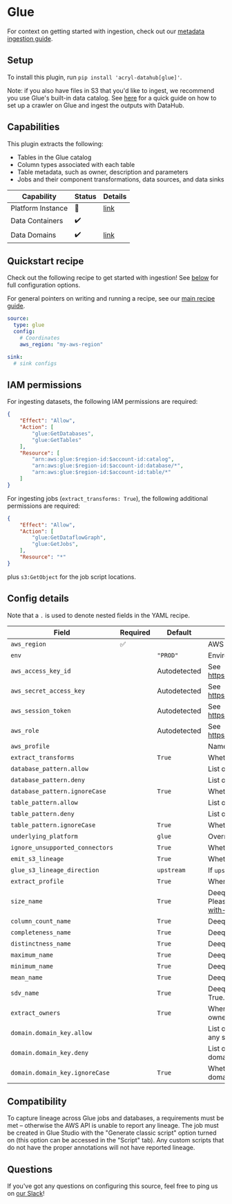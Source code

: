 # Glue

For context on getting started with ingestion, check out our [metadata ingestion guide](../README.md).

## Setup

To install this plugin, run `pip install 'acryl-datahub[glue]'`.

Note: if you also have files in S3 that you'd like to ingest, we recommend you use Glue's built-in data catalog. See [here](./s3.md) for a quick guide on how to set up a crawler on Glue and ingest the outputs with DataHub.

## Capabilities

This plugin extracts the following:

- Tables in the Glue catalog
- Column types associated with each table
- Table metadata, such as owner, description and parameters
- Jobs and their component transformations, data sources, and data sinks

| Capability | Status | Details | 
| -----------| ------ | ---- |
| Platform Instance | 🛑 | [link](../../docs/platform-instances.md) |
| Data Containers   | ✔️     |                                          |
| Data Domains      | ✔️     | [link](../../docs/domains.md)            |

## Quickstart recipe

Check out the following recipe to get started with ingestion! See [below](#config-details) for full configuration options.

For general pointers on writing and running a recipe, see our [main recipe guide](../README.md#recipes).

```yml
source:
  type: glue
  config:
    # Coordinates
    aws_region: "my-aws-region"

sink:
  # sink configs
```

## IAM permissions
For ingesting datasets, the following IAM permissions are required:
```json
{
    "Effect": "Allow",
    "Action": [
        "glue:GetDatabases",
        "glue:GetTables"
    ],
    "Resource": [
        "arn:aws:glue:$region-id:$account-id:catalog",
        "arn:aws:glue:$region-id:$account-id:database/*",
        "arn:aws:glue:$region-id:$account-id:table/*"
    ]
}
```

For ingesting jobs (`extract_transforms: True`), the following additional permissions are required:
```json
{
    "Effect": "Allow",
    "Action": [
        "glue:GetDataflowGraph",
        "glue:GetJobs",
    ],
    "Resource": "*"
}
```

plus `s3:GetObject` for the job script locations.

## Config details

Note that a `.` is used to denote nested fields in the YAML recipe.

| Field                           | Required | Default      | Description                                                                                                                                                  |
|---------------------------------|----------|--------------|--------------------------------------------------------------------------------------------------------------------------------------------------------------|
| `aws_region`                    | ✅        |              | AWS region code.                                                                                                                                             |
| `env`                           |          | `"PROD"`     | Environment to use in namespace when constructing URNs.                                                                                                      |
| `aws_access_key_id`             |          | Autodetected | See https://boto3.amazonaws.com/v1/documentation/api/latest/guide/credentials.html                                                                           |
| `aws_secret_access_key`         |          | Autodetected | See https://boto3.amazonaws.com/v1/documentation/api/latest/guide/credentials.html                                                                           |
| `aws_session_token`             |          | Autodetected | See https://boto3.amazonaws.com/v1/documentation/api/latest/guide/credentials.html                                                                           |
| `aws_role`                      |          | Autodetected | See https://boto3.amazonaws.com/v1/documentation/api/latest/guide/credentials.html                                                                           |
| `aws_profile`                   |          |              | Named AWS profile to use, if not set the default will be used                                                                                                |
| `extract_transforms`            |          | `True`       | Whether to extract Glue transform jobs.                                                                                                                      |
| `database_pattern.allow`        |          |              | List of regex patterns for databases to include in ingestion.                                                                                                |
| `database_pattern.deny`         |          |              | List of regex patterns for databases to exclude from ingestion.                                                                                              |
| `database_pattern.ignoreCase`   |          | `True`       | Whether to ignore case sensitivity during pattern matching.                                                                                                  |
| `table_pattern.allow`           |          |              | List of regex patterns for tables to include in ingestion.                                                                                                   |
| `table_pattern.deny`            |          |              | List of regex patterns for tables to exclude from ingestion.                                                                                                 |
| `table_pattern.ignoreCase`      |          | `True`       | Whether to ignore case sensitivity during pattern matching.                                                                                                  |
| `underlying_platform`           |          | `glue`       | Override for platform name. Allowed values - `glue`, `athena`                                                                                                |
| `ignore_unsupported_connectors` |          | `True`       | Whether to ignore unsupported connectors. If disabled, an error will be raised.                                                                              |
| `emit_s3_lineage`               |          | `True`       | Whether to emit S3-to-Glue lineage.                                                                                                                          |
| `glue_s3_lineage_direction`     |          | `upstream`   | If `upstream`, S3 is upstream to Glue. If `downstream` S3 is downstream to Glue.                                                                             |
| `extract_profile`                |          | `True`       | When enabled, extracts data profile from glue table parameters.                     |
| `size_name`                |          | `True`       | Deequ metrics name for row count. Only works when extract_profile is True. Please see https://aws.amazon.com/blogs/big-data/test-data-quality-at-scale-with-deequ/                    |
| `column_count_name`                |          | `True`       | Deequ metrics name for column count. Only works when extract_profile is True.                     |
| `completeness_name`                |          | `True`       | Deequ metrics name for completeness. Only works when extract_profile is True.                     |
| `distinctness_name`                |          | `True`       | Deequ metrics name for distinctness. Only works when extract_profile is True.                     |
| `maximum_name`                |          | `True`       | Deequ metrics name for maximum. Only works when extract_profile is True.                     |
| `minimum_name`                |          | `True`       | Deequ metrics name for minimum. Only works when extract_profile is True.                     |
| `mean_name`                |          | `True`       | Deequ metrics name for mean. Only works when extract_profile is True.                     |
| `sdv_name`                |          | `True`       | Deequ metrics name for standard deviation. Only works when extract_profile is True.                     |
| `extract_owners`                |          | `True`       | When enabled, extracts ownership from Glue directly and overwrites existing owners. When disabled, ownership is left empty for datasets.                     |
| `domain.domain_key.allow`       |          |              | List of regex patterns for tables to set domain_key domain key (domain_key can be any string like `sales`. There can be multiple domain key specified. |
| `domain.domain_key.deny`        |          |              | List of regex patterns for tables to not assign domain_key. There can be multiple domain key specified.                                               |
| `domain.domain_key.ignoreCase`  |          | `True`       | Whether to ignore case sensitivity during pattern matching.There can be multiple domain key specified.                                                       |

## Compatibility

To capture lineage across Glue jobs and databases, a requirements must be met – otherwise the AWS API is unable to report any lineage. The job must be created in Glue Studio with the "Generate classic script" option turned on (this option can be accessed in the "Script" tab). Any custom scripts that do not have the proper annotations will not have reported lineage.

## Questions

If you've got any questions on configuring this source, feel free to ping us on [our Slack](https://slack.datahubproject.io/)!
